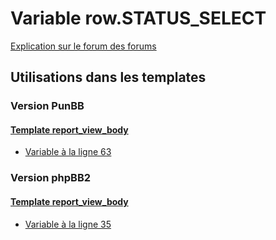 # Variable row.STATUS_SELECT
[Explication sur le forum des forums](http://forum.forumactif.com/t294113-listing-des-variables#row.STATUS_SELECT)

## Utilisations dans les templates

### Version PunBB

#### [Template report_view_body](punbb/report_view_body.md)
* [Variable à la ligne 63](../punbb/report_view_body.tpl#L63)

### Version phpBB2

#### [Template report_view_body](subsilver/report_view_body.md)
* [Variable à la ligne 35](../subsilver/report_view_body.tpl#L35)